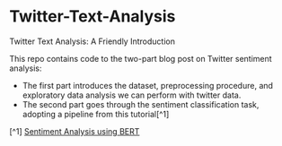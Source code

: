 # Twitter-Text-Analysis
Twitter Text Analysis: A Friendly Introduction

This repo contains code to the two-part blog post on Twitter sentiment analysis:
- The first part introduces the dataset, preprocessing procedure, and exploratory data analysis we can perform with twitter data.
- The second part goes through the sentiment classification task, adopting a pipeline from this tutorial[^1] 

[^1] [Sentiment Analysis using BERT](https://www.kaggle.com/code/prakharrathi25/sentiment-analysis-using-bert) 


